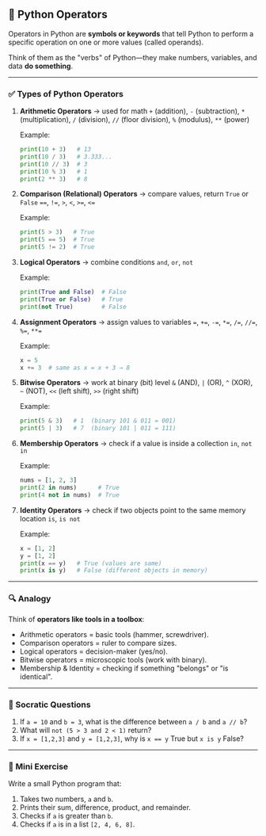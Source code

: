 ## 📘 Python Operators

Operators in Python are **symbols or keywords** that tell Python to perform a specific operation on one or more values (called operands).

Think of them as the "verbs" of Python—they make numbers, variables, and data **do something**.

---

### ✅ Types of Python Operators

1. **Arithmetic Operators** → used for math
   `+` (addition), `-` (subtraction), `*` (multiplication), `/` (division), `//` (floor division), `%` (modulus), `**` (power)

   Example:

   ```python
   print(10 + 3)   # 13
   print(10 / 3)   # 3.333...
   print(10 // 3)  # 3
   print(10 % 3)   # 1
   print(2 ** 3)   # 8
   ```

2. **Comparison (Relational) Operators** → compare values, return `True` or `False`
   `==`, `!=`, `>`, `<`, `>=`, `<=`

   Example:

   ```python
   print(5 > 3)   # True
   print(5 == 5)  # True
   print(5 != 2)  # True
   ```

3. **Logical Operators** → combine conditions
   `and`, `or`, `not`

   Example:

   ```python
   print(True and False)  # False
   print(True or False)   # True
   print(not True)        # False
   ```

4. **Assignment Operators** → assign values to variables
   `=`, `+=`, `-=`, `*=`, `/=`, `//=`, `%=`, `**=`

   Example:

   ```python
   x = 5
   x += 3  # same as x = x + 3 → 8
   ```

5. **Bitwise Operators** → work at binary (bit) level
   `&` (AND), `|` (OR), `^` (XOR), `~` (NOT), `<<` (left shift), `>>` (right shift)

   Example:

   ```python
   print(5 & 3)   # 1  (binary 101 & 011 = 001)
   print(5 | 3)   # 7  (binary 101 | 011 = 111)
   ```

6. **Membership Operators** → check if a value is inside a collection
   `in`, `not in`

   Example:

   ```python
   nums = [1, 2, 3]
   print(2 in nums)      # True
   print(4 not in nums)  # True
   ```

7. **Identity Operators** → check if two objects point to the same memory location
   `is`, `is not`

   Example:

   ```python
   x = [1, 2]
   y = [1, 2]
   print(x == y)   # True (values are same)
   print(x is y)   # False (different objects in memory)
   ```

---

### 🔍 Analogy

Think of **operators like tools in a toolbox**:

* Arithmetic operators = basic tools (hammer, screwdriver).
* Comparison operators = ruler to compare sizes.
* Logical operators = decision-maker (yes/no).
* Bitwise operators = microscopic tools (work with binary).
* Membership & Identity = checking if something "belongs" or "is identical".

---

### 🤔 Socratic Questions

1. If `a = 10` and `b = 3`, what is the difference between `a / b` and `a // b`?
2. What will `not (5 > 3 and 2 < 1)` return?
3. If `x = [1,2,3]` and `y = [1,2,3]`, why is `x == y` True but `x is y` False?

---

### 📝 Mini Exercise

Write a small Python program that:

1. Takes two numbers, `a` and `b`.
2. Prints their sum, difference, product, and remainder.
3. Checks if `a` is greater than `b`.
4. Checks if `a` is in a list `[2, 4, 6, 8]`.
